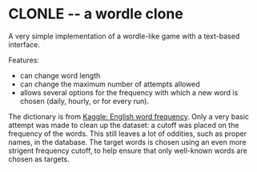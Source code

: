 CLONLE -- a wordle clone
========================

A very simple implementation of a wordle-like game with a text-based interface.

Features:

* can change word length
* can change the maximum number of attempts allowed
* allows several options for the frequency with which a new word is chosen (daily,
hourly, or for every run).

The dictionary is from
[Kaggle: English word frequency](https://www.kaggle.com/rtatman/english-word-frequency).
Only a very basic attempt was made to clean up the dataset: a cutoff was placed on the
frequency of the words. This still leaves a lot of oddities, such as proper names, in
the database. The target words is chosen using an even more strigent frequency cutoff,
to help ensure that only well-known words are chosen as targets.

